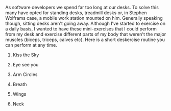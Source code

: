 


As software developers we spend far too long at our desks. To solve this many have opted for standing desks, treadmill desks or, in Stephen Wolframs case, a mobile work station mounted on him. Generally speaking though, sitting desks aren't going away. Although I've started to exercise on a daily basis, I wanted to have these mini-exercises that I could perform from my desk and exercise different parts of my body that weren't the major muscles (biceps, triceps, calves etc). Here is a short deskercise routine you can perform at any time.

1. Kiss the Sky

2. Eye see you

3. Arm Circles

4. Breath

5. Wings

6. Neck
 
